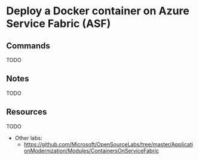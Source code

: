 # Deploy a Docker container on Azure Service Fabric (ASF)

## Commands

TODO

## Notes

TODO

## Resources

TODO
- Other labs:
  - https://github.com/Microsoft/OpenSourceLabs/tree/master/ApplicationModernization/Modules/ContainersOnServiceFabric